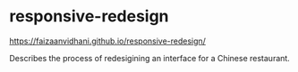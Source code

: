 # responsive-redesign

https://faizaanvidhani.github.io/responsive-redesign/

Describes the process of redesigining an interface for a Chinese restaurant.
